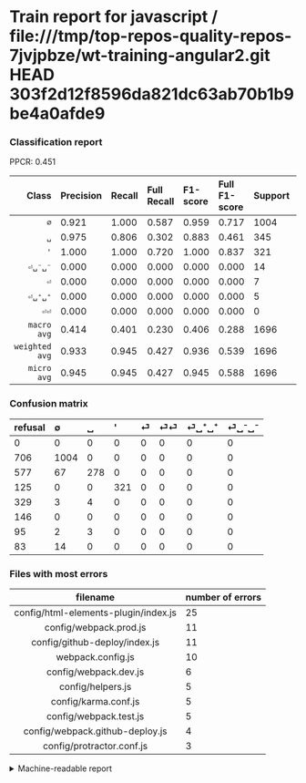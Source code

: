 # Train report for javascript / file:///tmp/top-repos-quality-repos-7jvjpbze/wt-training-angular2.git HEAD 303f2d12f8596da821dc63ab70b1b9be4a0afde9

### Classification report

PPCR: 0.451

| Class | Precision | Recall | Full Recall | F1-score | Full F1-score | Support | Full Support | PPCR |
|------:|:----------|:-------|:------------|:---------|:---------|:--------|:-------------|:-----|
| `∅` | 0.921| 1.000| 0.587| 0.959| 0.717| 1004| 1710| 0.587 |
| `␣` | 0.975| 0.806| 0.302| 0.883| 0.461| 345| 922| 0.374 |
| `'` | 1.000| 1.000| 0.720| 1.000| 0.837| 321| 446| 0.720 |
| `⏎␣⁻␣⁻` | 0.000| 0.000| 0.000| 0.000| 0.000| 14| 97| 0.144 |
| `⏎` | 0.000| 0.000| 0.000| 0.000| 0.000| 7| 336| 0.021 |
| `⏎␣⁺␣⁺` | 0.000| 0.000| 0.000| 0.000| 0.000| 5| 100| 0.050 |
| `⏎⏎` | 0.000| 0.000| 0.000| 0.000| 0.000| 0| 146| 0.000 |
| `macro avg` | 0.414| 0.401| 0.230| 0.406| 0.288| 1696| 3757| 0.451 |
| `weighted avg` | 0.933| 0.945| 0.427| 0.936| 0.539| 1696| 3757| 0.451 |
| `micro avg` | 0.945| 0.945| 0.427| 0.945| 0.588| 1696| 3757| 0.451 |

### Confusion matrix

|refusal|  ∅| ␣| '| ⏎| ⏎⏎| ⏎␣⁺␣⁺| ⏎␣⁻␣⁻| 
|:---|:---|:---|:---|:---|:---|:---|:---|
|0 |0 |0 |0 |0 |0 |0 |0 |
|706 |1004 |0 |0 |0 |0 |0 |0 |
|577 |67 |278 |0 |0 |0 |0 |0 |
|125 |0 |0 |321 |0 |0 |0 |0 |
|329 |3 |4 |0 |0 |0 |0 |0 |
|146 |0 |0 |0 |0 |0 |0 |0 |
|95 |2 |3 |0 |0 |0 |0 |0 |
|83 |14 |0 |0 |0 |0 |0 |0 |

### Files with most errors

| filename | number of errors|
|:----:|:-----|
| config/html-elements-plugin/index.js | 25 |
| config/webpack.prod.js | 11 |
| config/github-deploy/index.js | 11 |
| webpack.config.js | 10 |
| config/webpack.dev.js | 6 |
| config/helpers.js | 5 |
| config/karma.conf.js | 5 |
| config/webpack.test.js | 5 |
| config/webpack.github-deploy.js | 4 |
| config/protractor.conf.js | 3 |

<details>
    <summary>Machine-readable report</summary>
```json
{
  "cl_report": {"\u0027": {"f1-score": 1.0, "precision": 1.0, "recall": 1.0, "support": 321}, "macro avg": {"f1-score": 0.4059242799316479, "precision": 0.4137913591317744, "recall": 0.40082815734989646, "support": 1696}, "micro avg": {"f1-score": 0.9451650943396226, "precision": 0.9451650943396226, "recall": 0.9451650943396226, "support": 1696}, "weighted avg": {"f1-score": 0.9364635545789922, "precision": 0.9329667670344287, "recall": 0.9451650943396226, "support": 1696}, "\u2205": {"f1-score": 0.9589302769818528, "precision": 0.9211009174311927, "recall": 1.0, "support": 1004}, "\u23ce": {"f1-score": 0.0, "precision": 0.0, "recall": 0.0, "support": 7}, "\u23ce\u23ce": {"f1-score": 0.0, "precision": 0.0, "recall": 0.0, "support": 0}, "\u23ce\u2423\u207a\u2423\u207a": {"f1-score": 0.0, "precision": 0.0, "recall": 0.0, "support": 5}, "\u23ce\u2423\u207b\u2423\u207b": {"f1-score": 0.0, "precision": 0.0, "recall": 0.0, "support": 14}, "\u2423": {"f1-score": 0.8825396825396826, "precision": 0.9754385964912281, "recall": 0.8057971014492754, "support": 345}},
  "cl_report_full": {"\u0027": {"f1-score": 0.8370273794002607, "precision": 1.0, "recall": 0.7197309417040358, "support": 446}, "macro avg": {"f1-score": 0.28783092383803327, "precision": 0.4137913591317744, "recall": 0.22976912611512665, "support": 3757}, "micro avg": {"f1-score": 0.5879332477535302, "precision": 0.9451650943396226, "recall": 0.42667021559755125, "support": 3757}, "weighted avg": {"f1-score": 0.5388193562109966, "precision": 0.7773321678925345, "recall": 0.42667021559755125, "support": 3757}, "\u2205": {"f1-score": 0.7171428571428571, "precision": 0.9211009174311927, "recall": 0.5871345029239766, "support": 1710}, "\u23ce": {"f1-score": 0.0, "precision": 0.0, "recall": 0.0, "support": 336}, "\u23ce\u23ce": {"f1-score": 0.0, "precision": 0.0, "recall": 0.0, "support": 146}, "\u23ce\u2423\u207a\u2423\u207a": {"f1-score": 0.0, "precision": 0.0, "recall": 0.0, "support": 100}, "\u23ce\u2423\u207b\u2423\u207b": {"f1-score": 0.0, "precision": 0.0, "recall": 0.0, "support": 97}, "\u2423": {"f1-score": 0.4606462303231152, "precision": 0.9754385964912281, "recall": 0.30151843817787416, "support": 922}},
  "ppcr": 0.45142400851743414
}
```
</details>
